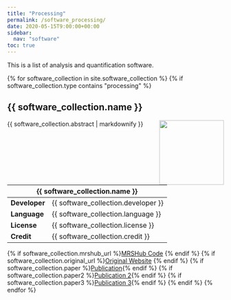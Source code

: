 ```yaml
---
title: "Processing"
permalink: /software_processing/
date: 2020-05-15T9:00:00+00:00
sidebar:
  nav: "software"
toc: true
---
```


This is a list of analysis and quantification software.

{% for software_collection in site.software_collection %}
  {% if software_collection.type contains "processing" %}
  <h2 id="{{ software_collection.name }}">
      {{ software_collection.name }}
  </h2>
  <img src= "{{ site.url }}{{ site.baseurl }}{{ software_collection.image }}" alt="" align="right" width="150"/>
  <p>{{ software_collection.abstract | markdownify }}</p>

  <table>
    <thead>
      <tr>
        <th colspan="2"> {{ software_collection.name }} </th>
      </tr>
    </thead>
    <tbody>
      <tr>
        <td><b>Developer</b></td>
        <td>{{ software_collection.developer }}</td>
      </tr>
      <tr>
        <td><b>Language</b></td>
        <td>{{ software_collection.language }}</td>
      </tr>
      <tr>
        <td><b>License</b></td>
        <td>{{ software_collection.license }}</td>
      </tr>
      <tr>
        <td><b>Credit</b></td>
        <td>{{ software_collection.credit }}</td>
      </tr>
    </tbody>
  </table>

  {% if software_collection.mrshub_url %}<a href="{{ software_collection.mrshub_url }}">MRSHub Code</a>&nbsp;{% endif %}
  {% if software_collection.original_url %}<a href="{{ software_collection.original_url }}">Original Website</a>&nbsp;{% endif %}
  {% if software_collection.paper %}<a href="{{ software_collection.paper }}">Publication</a>{% endif %} {% if software_collection.paper2 %}<a href="{{ software_collection.paper2 }}">Publication 2</a>{% endif %} {% if software_collection.paper3 %}<a href="{{ software_collection.paper3 }}">Publication 3</a>{% endif %}
  {% endif %}
{% endfor %}
